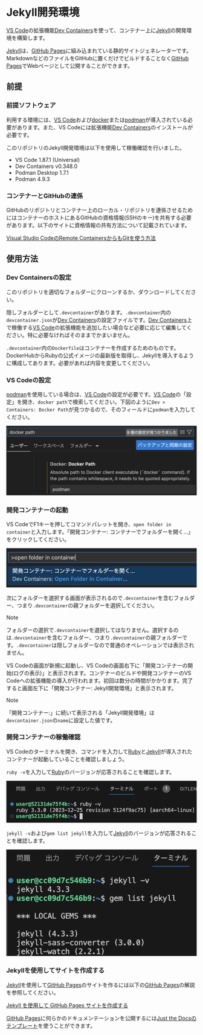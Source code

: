 # Jekyll開発環境

[VS Code]の拡張機能[Dev Containers]を使って、コンテナー上に[Jekyll]の開発環境を構築します。

[Jekyll]は、[GitHub Pages]に組み込まれている静的サイトジェネレーターです。MarkdownなどのファイルをGitHubに置くだけでビルドすることなく[GitHub Pages]でWebページとして公開することができます。

## 前提

### 前提ソフトウェア

利用する環境には、[VS Code]および[docker]または[podman]が導入されている必要があります。また、VS Codeには拡張機能[Dev Containers]のインストールが必要です。

このリポジトリのJekyll開発環境は以下を使用して稼働確認を行いました。

- VS Code 1.87.1 (Universal)
- Dev Containers v0.348.0
- Podman Desktop 1.7.1
- Podman 4.9.3

### コンテナーとGitHubの連係

GitHubのリポジトリとコンテナー上のローカル・リポジトリを連係させるためにはコンテナーのホストにあるGitHubの資格情報(SSHのキー)を共有する必要があります。以下のサイトに資格情報の共有方法について記載されています。

[Visual Studio CodeのRemote ContainersからもGitを使う方法](https://okash1n.works/posts/how-to-use-git-inside-vscode-dev-container/)

## 使用方法

### Dev Containersの設定

このリポジトリを適切なフォルダーにクローンするか、ダウンロードしてください。

隠しフォルダーとして`.devcontainer`があります。`.devcontainer`内の`devcontainer.json`が[Dev Containers]の設定ファイルです。[Dev Containers]上で稼働する[VS Code]の拡張機能を追加したい場合など必要に応じて編集してください。特に必要なければそのままでかまいません。

`.devcontainer`内の`Dockerfile`はコンテナーを作成するためのものです。DockerHubからRubyの公式イメージの最新版を取得し、Jekyllを導入するように構成してあります。必要があれば内容を変更してください。

### VS Codeの設定

[podman]を使用している場合は、[VS Code]の設定が必要です。[VS Code]の「設定」を開き、`docker path`で検索してください。下図のように`Dev > Containers: Docker Path`が見つかるので、そのフィールドに`podman`を入力してください。

![docker path](image.png)

### 開発コンテナーの起動

VS CodeでF1キーを押してコマンドパレットを開き、`open folder in container`と入力します。「開発コンテナー: コンテナーでフォルダーを開く...」をクリックしてください。

![open folder in container](image-1.png)

次にフォルダーを選択する画面が表示されるので`.devcontainer`を含むフォルダー、つまり`.devcontainer`の親フォルダーを選択してください。

> [!NOTE]
フォルダーの選択で`.devcontainer`を選択してはなりません。選択するのは`.devcontainer`を含むフォルダー、つまり`.devcontainer`の親フォルダーです。`.devcontainer`は隠しフォルダーなので普通のオペレーションでは表示されません。

VS Codeの画面が新規に起動し、VS Codeの画面右下に「開発コンテナーの開始(ログの表示)」と表示されます。コンテナーのビルドや開発コンテナーのVS Codeへの拡張機能の導入が行われます。初回は数分の時間がかかります。完了すると画面左下に「開発コンテナー: Jekyll開発環境」と表示されます。

> [!NOTE]
> 「開発コンテナー:」に続いて表示される「Jekyll開発環境」は`devcontainer.json`の`name`に設定した値です。

### 開発コンテナーの稼働確認

VS Codeのターミナルを開き、コマンドを入力して[Ruby]と[Jekyll]が導入されたコンテナーが起動していることを確認しましょう。

`ruby -v`を入力して[Ruby]のバージョンが応答されることを確認します。

![ruby version](image-2.png)

`jekyll -v`および`gem list jekyll`を入力して[Jekyll]のバージョンが応答されることを確認します。

![jekyll version](image-3.png)

### Jekyllを使用してサイトを作成する

[Jekyll]を使用して[GitHub Pages]のサイトを作るには以下の[GitHub Pages]の解説を参照してください。

[Jekyll を使用して GitHub Pages サイトを作成する](https://docs.github.com/ja/pages/setting-up-a-github-pages-site-with-jekyll/creating-a-github-pages-site-with-jekyll?platform=linux)

[GitHub Pages]に何らかのドキュメンテーションを公開するには[Just the Docsのテンプレート](https://github.com/just-the-docs/just-the-docs-template)を使うことができます。

[Jekyll]:https://jekyllrb.com/
[GitHub Pages]: https://docs.github.com/pages
[VS Code]: https://code.visualstudio.com/
[Dev Containers]: https://code.visualstudio.com/docs/devcontainers/containers
[docker]: https://www.docker.com/
[podman]: https://podman.io/
[Ruby]: https://www.ruby-lang.org
